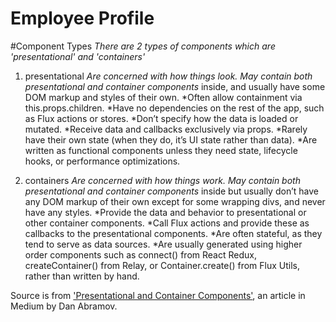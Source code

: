# Employee Profile

#Component Types
*There are 2 types of components which are 'presentational' and 'containers'*

1. presentational
	*Are concerned with how things look.
	*May contain both presentational and container components** inside, and usually have some DOM markup and styles of their own.
	*Often allow containment via this.props.children.
	*Have no dependencies on the rest of the app, such as Flux actions or stores.
	*Don’t specify how the data is loaded or mutated.
	*Receive data and callbacks exclusively via props.
	*Rarely have their own state (when they do, it’s UI state rather than data).
	*Are written as functional components unless they need state, lifecycle hooks, or performance optimizations.

2. containers
	*Are concerned with how things work.
	*May contain both presentational and container components** inside but usually don’t have any DOM markup of their own except for some wrapping divs, and never have any styles.
	*Provide the data and behavior to presentational or other container components.
	*Call Flux actions and provide these as callbacks to the presentational components.
	*Are often stateful, as they tend to serve as data sources.
	*Are usually generated using higher order components such as connect() from React Redux, createContainer() from Relay, or Container.create() from Flux Utils, rather than written by hand.

Source is from ['Presentational and Container Components'](https://medium.com/@dan_abramov/smart-and-dumb-components-7ca2f9a7c7d0#.3j6kjwvgv), an article in Medium by Dan Abramov.


